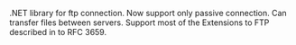.NET library for ftp connection. Now support only passive connection. Сan transfer files between servers. Support most of the Extensions to FTP described in to RFC 3659.